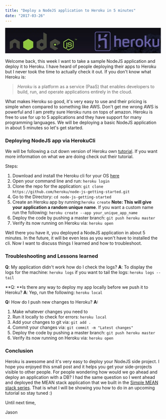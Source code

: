 ```yaml
---
title: "Deploy a NodeJS application to Heroku in 5 minutes"
date: "2017-03-26"
---
```


![NodeJS + Heroku](./cover_image.png)

Welcome back, this week I want to take a sample NodeJS application and deploy it to Heroku. I have heard of people deploying their apps to Heroku but I never took the time to actually check it out. If you don't know what Heroku is:

> _Heroku_ is a platform as a service (PaaS) that enables developers to build, run, and operate applications entirely in the cloud.

What makes Heroku so good, it's very easy to use and their pricing is simple when compared to something like AWS. Don't get me wrong AWS is powerful and I am pretty sure Heroku runs on tops of amazon. Heroku is free to use for up to 5 applications and they have support for many programming languages. We will be deploying a basic NodeJS application in about 5 minutes so let's get started.

### Deploying NodeJS app via HerokuCli

We will be following a cut down version of Heroku own [tutorial](https://devcenter.heroku.com/articles/getting-started-with-nodejs#introduction). If you want more information on what we are doing check out their tutorial.

Steps:

1. Download and install the Heroku cli for your OS [here](https://devcenter.heroku.com/articles/getting-started-with-nodejs#set-up)
2. Open your command line and run: `heroku login`
3. Clone the repo for the application: `git clone https://github.com/heroku/node-js-getting-started.git`
4. Go to the Directory: `cd node-js-getting-started`
5. Create an Heroku app by running:`heroku create` **Note: This will give your application a random unique name**. If you want a custom name run the following: `heroku create --app your_unique_app_name`
6. Deploy the code by pushing a master branch: `git push heroku master`
7. Verify its now running on Heroku via: `heroku open`

Well there you have it, you deployed a NodeJS application in about 5 minutes. In the future, it will be even less as you won't have to installed the cli. Now I want to discuss things I learned and how to troubleshoot.

### Troubleshooting and Lessons learned

**Q**: My application didn't work how do I check the logs? **A**: To display the logs for the machine: `heroku logs` if you want to tail the logs: `heroku logs --tail`

**Q: **Is there any way to deploy my app locally before we push it to Heroku? **A**: Yep, run the following: `heroku local`

**Q:** How do I push new changes to Heroku? **A:**

1. Make whatever changes you need to
2. Run it locally to check for errors: `heroku local`
3. Add your changes to git via: `git add .`
4. Commit your changes via: `git commit -m "Latest changes"`
5. Deploy the code by pushing a master branch: `git push heroku master`
6. Verify its now running on Heroku via: `heroku open`

### Conclusion

Heroku is awesome and it's very easy to deploy your NodeJS side project. I hope you enjoyed this small post and it helps you get your side-projects visible to other people. For people wondering how would we go ahead and deploy an application with a DB? I had the same question so I went ahead and deployed the MEAN stack application that we built in the [Simple MEAN stack series](http://thedeployguy.com/simple-mean-stack-application-starting-a-new-project/). That is what I will be showing you how to do in an upcoming tutorial so stay tuned :)

Until next time,

Jason
